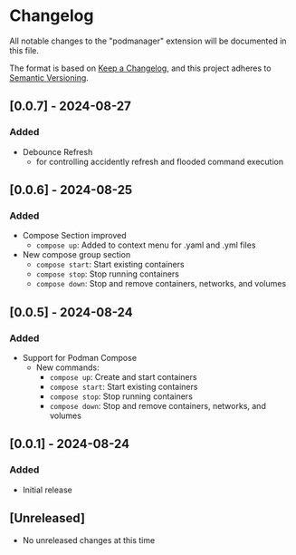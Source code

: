 # Changelog
All notable changes to the "podmanager" extension will be documented in this file.

The format is based on [Keep a Changelog](https://keepachangelog.com/en/1.0.0/),
and this project adheres to [Semantic Versioning](https://semver.org/spec/v2.0.0.html).

## [0.0.7] - 2024-08-27
### Added
- Debounce Refresh
  - for controlling accidently refresh and flooded command execution

## [0.0.6] - 2024-08-25
### Added
- Compose Section improved
  - `compose up`: Added to context menu for .yaml and .yml files
- New compose group section
   - `compose start`: Start existing containers
   - `compose stop`: Stop running containers
   - `compose down`: Stop and remove containers, networks, and volumes

## [0.0.5] - 2024-08-24
### Added
- Support for Podman Compose
  - New commands:
    - `compose up`: Create and start containers
    - `compose start`: Start existing containers
    - `compose stop`: Stop running containers
    - `compose down`: Stop and remove containers, networks, and volumes

## [0.0.1] - 2024-08-24
### Added
- Initial release

## [Unreleased]
- No unreleased changes at this time